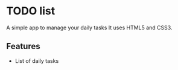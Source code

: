 # TODO list
A simple app to manage your daily tasks
It uses HTML5 and CSS3.

## Features
* List of daily tasks
